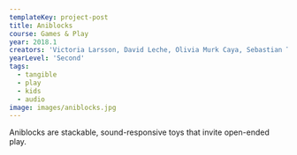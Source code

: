 ```yaml
---
templateKey: project-post
title: Aniblocks
course: Games & Play
year: 2018.1
creators: 'Victoria Larsson, David Leche, Olivia Murk Caya, Sebastian Thorén'
yearLevel: 'Second'
tags:
  - tangible
  - play
  - kids
  - audio
image: images/aniblocks.jpg
---
```


Aniblocks are stackable, sound-responsive toys that invite open-ended play.

<MauVideo id="0_pxf9w2j3" />

